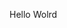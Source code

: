 Hello Wolrd














































































































































































































































































































































































































































































































































































































































































































































































































































































































































































































































































































































































































































































































































































































































































































































































































































































































































































































































































































































































































































































































































































































































































































































































































































































































































































































































































































































































































































































































































